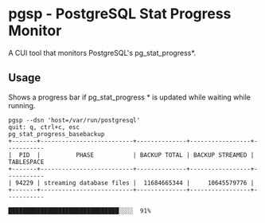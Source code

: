 # pgsp - PostgreSQL Stat Progress Monitor

A CUI tool that monitors PostgreSQL's pg_stat_progress*.

## Usage

Shows a progress bar if pg_stat_progress * is updated while waiting while running.

```console
pgsp --dsn 'host=/var/run/postgresql'
quit: q, ctrl+c, esc
pg_stat_progress_basebackup
+-------+--------------------------+--------------+-----------------+-----------
|  PID  |          PHASE           | BACKUP TOTAL | BACKUP STREAMED | TABLESPACE
+-------+--------------------------+--------------+-----------------+-----------
| 94229 | streaming database files |  11684665344 |     10645579776 |           
+-------+--------------------------+--------------+-----------------+-----------

███████████████████████████████░░░░  91%
```